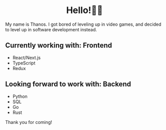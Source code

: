 
<h1 align='center'>Hello!👋😊</h1>

<p>My name is Thanos. I got bored of leveling up in video games, and decided to level up in software development instead.</p>

<h2>Currently working with: Frontend</h2>
<ul>
  <li>React/Next.js</li>
  <li>TypeScript</li>
  <li>Redux</li>
</ul>

<h2>Looking forward to work with: Backend</h2>
<ul>
  <li>Python</li>
  <li>SQL</li>
  <li>Go</li>
  <li>Rust</li>
</ul>

<p>Thank you for coming!</p>

